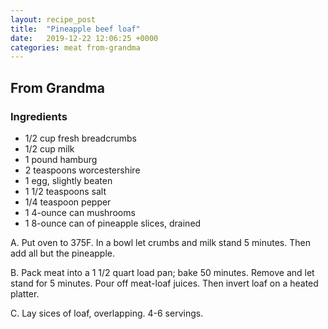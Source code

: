 ```yaml
---
layout: recipe_post
title:  "Pineapple beef loaf"
date:   2019-12-22 12:06:25 +0000
categories: meat from-grandma
---
```


## From Grandma
### Ingredients
* 1/2 cup fresh breadcrumbs
* 1/2 cup milk
* 1 pound hamburg
* 2 teaspoons worcestershire
* 1 egg, slightly beaten
* 1 1/2 teaspoons salt
* 1/4 teaspoon pepper
* 1 4-ounce can mushrooms
* 1 8-ounce can of pineapple slices, drained


A. Put oven to 375F. In a bowl let crumbs and milk stand 5 minutes. Then add all but the pineapple.

B. Pack meat into a 1 1/2 quart load pan; bake 50 minutes. Remove and let stand for 5 minutes. Pour off meat-loaf juices. Then invert loaf on a heated platter.

C. Lay sices of loaf, overlapping. 4-6 servings.
